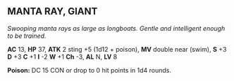 ## MANTA RAY, GIANT

_Swooping manta rays as large as longboats. Gentle and intelligent enough to be trained._

**AC** 13, **HP** 37, **ATK** 2 sting +5 (1d12 + poison), **MV** double near (swim), **S** +3 **D** +3 **C** +1 **I** -2 **W** +1 **Ch** -3, **AL** N, **LV** 8

**Poison:** DC 15 CON or drop to 0 hit points in 1d4 rounds.

